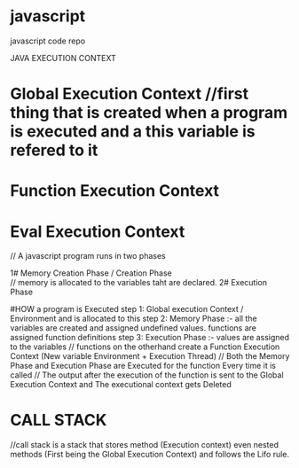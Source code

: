 # javascript
javascript code repo

JAVA EXECUTION CONTEXT 
# Global Execution Context //first thing that is created when a program is executed and a this variable is refered to it

# Function Execution Context
# Eval Execution Context

// A javascript program runs in two phases

1# Memory Creation Phase / Creation Phase  
// memory is allocated to the variables taht are declared.
2# Execution Phase 

#HOW a program is Executed
step 1: Global execution Context / Environment and is allocated to this
step 2: Memory Phase :- all the variables are created and assigned undefined values. functions are assigned function definitions
step 3: Execution Phase :- values are assigned to the variables
// functions on the otherhand create a Function Execution Context (New variable Environment + Execution Thread)
// Both the Memory Phase and Execution Phase are Executed for the function Every time it is called
// The output after the execution of the function is sent to the Global Execution Context and The executional context gets Deleted

# CALL STACK
//call stack is a stack that stores method (Execution context) even nested methods (First being the Global Execution Context) and follows the Lifo rule.
